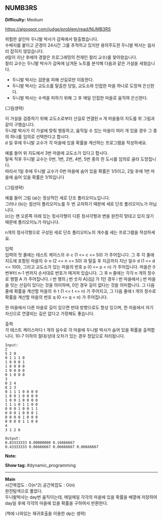 ## NUMB3RS

**Difficulty:** Medium

https://algospot.com/judge/problem/read/NUMB3RS

위험한 살인마 두니발 박사가 감옥에서 탈출했습니다. <br/>
수배지를 붙이고 군경이 24시간 그를 추적하고 있지만 용의주도한 두니발 박사는 쉽사리 잡히지 않았습니다. <br/>
d일이 지난 후에야 경찰은 프로그래밍의 천재인 찰리 교수)를 찾아왔습니다. <br/>
찰리 교수는 두니발 박사가 감옥에 남겨둔 노트를 분석해 다음과 같은 가설을 세웠습니다. <br/>

* 두니발 박사는 검문을 피해 산길로만 이동한다.
* 두니발 박사는 교도소를 탈출한 당일, 교도소와 인접한 마을 하나로 도망쳐 은신한다.
* 두니발 박사는 수색을 피하기 위해 그 후 매일 인접한 마을로 움직여 은신한다.

(그림생략) <br/>

이 가설을 검증하기 위해 교도소로부터 산길로 연결된 n 개 마을들의 지도를 위 그림과 같이 구했습니다. <br/>
두니발 박사가 이 가설에 맞춰 행동하고, 움직일 수 있는 마을이 여러 개 있을 경우 그 중의 하나를 임의로 선택한다고 합시다. <br/>
d 일 후에 두니발 교수가 각 마을에 있을 확률을 계산하는 프로그램을 작성하세요. <br/>

예를 들어 위 지도에서 3번 마을에 교도소가 있다고 합시다. <br/>
탈옥 직후 두니발 교수는 0번, 1번, 2번, 4번, 5번 중의 한 도시를 임의로 골라 도망칩니다. <br/>
따라서 1일 후에 두니발 교수가 0번 마을에 숨어 있을 확률은 1/5이고, 2일 후에 1번 마을에 숨어 있을 확률은 1/15입니다

(그림생략) <br/>

예를 들어 그림 (a)는 정상적인 세로 단조 폴리오미노입니다. <br/>
그러나 (b)는 점선이 폴리오미노를 두 번 교차하기 때문에 세로 단조 폴리오미노가 아닙니다. <br/>
(c)는 맨 오른쪽 아래 있는 정사각형이 다른 정사각형과 변을 완전히 맞대고 있지 않기 때문에 폴리오미노가 아닙니다. <br/>

n개의 정사각형으로 구성된 세로 단조 폴리오미노의 개수를 세는 프로그램을 작성하세요. <br/>

입력 <br/>
입력의 첫 줄에는 테스트 케이스의 수 c (1 <= c <= 50) 가 주어집니다. 그 후 각 줄에 지도에 포함된 마을의 수 n (2 <= n <= 50) 과 탈출 후 지금까지 지난 일수 d (1 <= d <= 100), 그리고 교도소가 있는 마을의 번호 p (0 <= p < n) 가 주어집니다. 마을은 0번부터 n-1 번까지 순서대로 번호가 매겨져 있습니다. 그 후 n 줄에는 각각 n 개의 정수로 행렬 A 가 주어집니다. i 번 행의 j 번 숫자 A\[i\]\[j\] 가 1인 경우 i 번 마을에서 j 번 마을을 잇는 산길이 있다는 것을 의미하며, 0인 경우 길이 없다는 것을 의미합니다. 그 다음 줄에 확률을 계산할 마을의 수 t (1 <= t <= n) 가 주어지고, 그 다음 줄에 t 개의 정수로 확률을 계산할 마을의 번호 q (0 <= q < n) 가 주어집니다.

한 마을에서 다른 마을로 길이 있으면 반대 방향으로도 항상 있으며, 한 마을에서 자기 자신으로 연결되는 길은 없다고 가정해도 좋습니다.

출력 <br/>
각 테스트 케이스마다 t 개의 실수로 각 마을에 두니발 박사가 숨어 있을 확률을 출력합니다. 10-7 이하의 절대/상대 오차가 있는 경우 정답으로 처리됩니다.

```
Input:
2
5 2 0
0 1 1 1 0
1 0 0 0 1
1 0 0 0 0
1 0 0 0 0
0 1 0 0 0
3
0 2 4
8 2 3
0 1 1 1 0 0 0 0
1 0 0 1 0 0 0 0
1 0 0 1 0 0 0 0
1 1 1 0 1 1 0 0
0 0 0 1 0 0 1 1
0 0 0 1 0 0 0 1
0 0 0 0 1 0 0 0
0 0 0 0 1 1 0 0
4
3 1 2 6

Output: 
0.83333333 0.00000000 0.16666667
0.43333333 0.06666667 0.06666667 0.06666667
```

**Note:**

**Show tag:** \#dynamic\_programming

------------------------------------

**Main** <br/>
시간복잡도 : O(n^2) 공간복잡도 : O(n) <br/>
완전탐색으로 풀었다. <br/>
두니발박사는 day번 움직이는데, 매일매일 각각의 마을에 있을 확률을 배열에 저장하여 <br/>
day일 후에 각각의 마을에 있을 확률을 구하여서 반환한다. <br/>

(책에 나와있는 재귀호출을 이용한 dp는 생략)